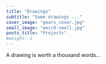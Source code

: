 ```yaml
---
title: "Drawings"
subtitle: "Some drawings ..."
cover_image: "gears_cover.jpg"
small_image: "weird-small.jpg"
posts_title: "Projects"
#weight: 1
---
```


A drawing is worth a thousand words...
